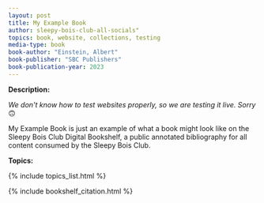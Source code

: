 ```yaml
---
layout: post
title: My Example Book
author: sleepy-bois-club-all-socials"
topics: book, website, collections, testing
media-type: book
book-author: "Einstein, Albert"
book-publisher: "SBC Publishers"
book-publication-year: 2023
---
```


**Description:**

_We don't know how to test websites properly, so we are testing it live. Sorry_ 🙃

My Example Book is just an example of what a book might look like on the Sleepy Bois Club Digital Bookshelf, a public annotated bibliography for all content consumed by the Sleepy Bois Club.

**Topics:** 

{% include topics_list.html %}

{% include bookshelf_citation.html %}
